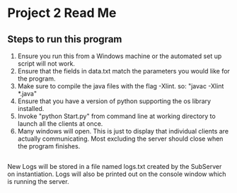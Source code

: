 # Project 2 Read Me

## Steps to run this program
1. Ensure you run this from a Windows machine or the automated set up script will not work. 
2. Ensure that the fields in data.txt match the parameters you would like for the program. 
3. Make sure to compile the java files with the flag -Xlint.  so: "javac -Xlint *.java"
4. Ensure that you have a version of python supporting the os library installed.
5. Invoke "python Start.py" from command line at working directory to launch all the clients at once. 
6. Many windows will open. This is just to display that individual clients are actually communicating. Most excluding the server should close when the program finishes.  

##
New Logs will be stored in a file named logs.txt created by the SubServer on instantiation. 
Logs will also be printed out on the console window which is running the server.

